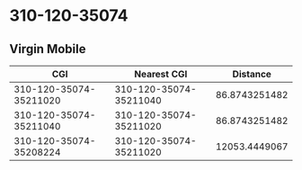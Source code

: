 # 310-120-35074
## Virgin Mobile


| CGI | Nearest CGI | Distance |
|-----|-------------|----------|
| 310-120-35074-35211020 | 310-120-35074-35211040 | 86.8743251482 |
| 310-120-35074-35211040 | 310-120-35074-35211020 | 86.8743251482 |
| 310-120-35074-35208224 | 310-120-35074-35211020 | 12053.4449067 |
